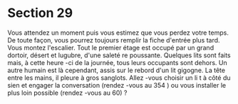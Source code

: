 # Section 29

Vous attendez un moment puis vous estimez que vous perdez
votre temps. De toute façon, vous pourrez toujours remplir la
fiche d'entrée plus tard. Vous montez l'escalier. Tout le premier
étage est occupé par un grand dortoir, désert et lugubre, d'une
saleté re poussante. Quelques lits sont faits mais, à cette heure -ci
de la journée, tous leurs occupants sont dehors. Un autre humain
est là cependant, assis sur le rebord d'un lit gigogne. La tête entre
les mains, il pleure à gros sanglots. Allez -vous choisir un li t à côté
du sien et engager la conversation (rendez -vous au 354 ) ou vous
installer le plus loin possible (rendez -vous au 60) ?